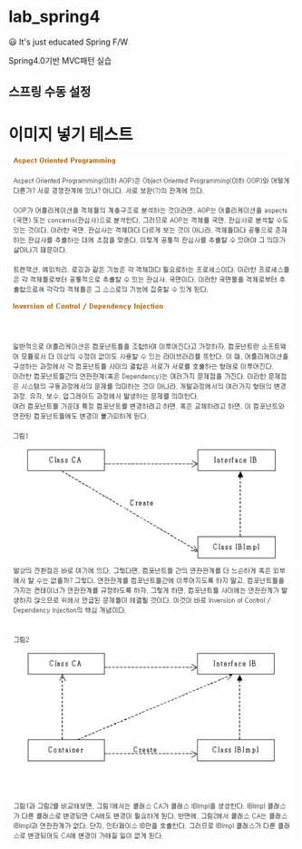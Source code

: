 # lab_spring4
😃 It's just educated Spring F/W

Spring4.0기반 MVC패턴 실습

## 스프링 수동 설정

<h1> 이미지 넣기 테스트</h1>
<img class="aop1" src=./images/aop1.gif>
<img class-"injection1" src=./images/injection1.gif>
<img class-"injection2" src=./images/injection2.gif>
